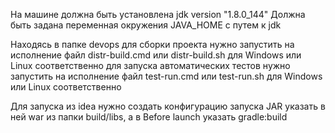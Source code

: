 На машине должна быть установлена jdk version "1.8.0_144"
Должна быть задана переменная окружения JAVA_HOME с путем к jdk

Находясь в папке devops
    для сборки проекта нужно запустить на исполнение файл distr-build.cmd или distr-build.sh для Windows или Linux соответственно
    для запуска автоматических тестов нужно запустить на исполнение файл test-run.cmd или test-run.sh для Windows или Linux соответственно

Для запуска из idea нужно создать конфигурацию запуска JAR указать в ней war из папки build/libs, а в Before launch указать gradle:build
